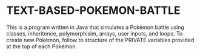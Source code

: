 # TEXT-BASED-POKEMON-BATTLE
This is a program written in Java that simulates a Pokémon battle using classes, inheritence, polymorphisim, arrays, user inputs, and loops. 
To create new Pokémon, follow to structure of the PRIVATE variables provided at the top of each Pokémon.
